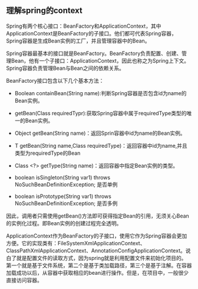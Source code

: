 ## 理解spring的context
Spring有两个核心接口：BeanFactory和ApplicationContext，其中ApplicationContext是BeanFactory的子接口。他们都可代表Spring容器，
Spring容器是生成Bean实例的工厂，并且管理容器中的Bean。

Spring容器最基本的接口就是BeanFactory。BeanFactory负责配置、创建、管理Bean，他有一个子接口：ApplicationContext，因此也称之为Spring上下文。
Spring容器负责管理Bean与Bean之间的依赖关系。
 
BeanFactory接口包含以下几个基本方法：
 
 * Boolean containBean(String name):判断Spring容器是否包含id为name的Bean实例。
 
 * <T> getBean(Class<T> requiredTypr):获取Spring容器中属于requiredType类型的唯一的Bean实例。
 
 * Object getBean(String name)：返回Sprin容器中id为name的Bean实例。
 
 * <T> T getBean(String name,Class requiredType)：返回容器中id为name,并且类型为requiredType的Bean
 
 * Class <?> getType(String name)：返回容器中指定Bean实例的类型。
 
 * boolean isSingleton(String var1) throws NoSuchBeanDefinitionException; 是否单例
 
 * boolean isPrototype(String var1) throws NoSuchBeanDefinitionException; 是否多例
 
 因此，调用者只需使用getBean()方法即可获得指定Bean的引用，无须关心Bean的实例化过程。即Bean实例的创建过程完全透明。
 
 ApplicationContext作为BeanFactory的子接口，使用它作为Spring容器会更加方便。它的实现类有：FileSystemXmlApplicationContext、
 ClassPathXmlApplicationContext、AnnotationConfigApplicationContext。说白了就是配置文件的读取方式，因为spring就是利用配置文件来初始化项目的。
 第一个就是基于文件系统，第二个是基于类加载路径，第三个是基于注解。在容器加载成功以后，从容器中获取相应的bean进行操作。但是，在项目中，一般很少
 直接访问容器。